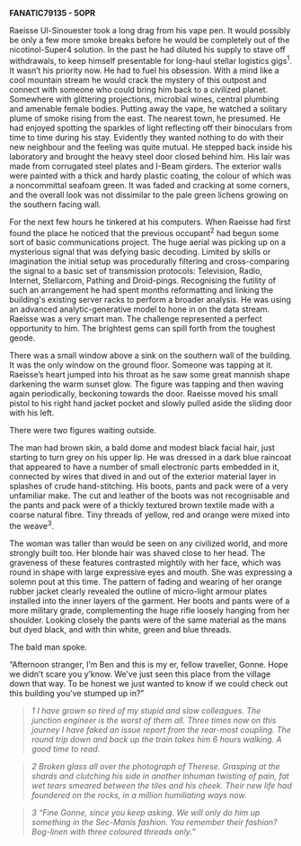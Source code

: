 **FANATIC79135 - 5OPR**

Raeisse Ul-Sinouester took a long drag from his vape pen. It would
possibly be only a few more smoke breaks before he would be completely
out of the nicotinol-Super4 solution. In the past he had diluted his
supply to stave off withdrawals, to keep himself presentable for
long-haul stellar logistics gigs<sup>1</sup>. It wasn’t his priority
now. He had to fuel his obsession. With a mind like a cool mountain
stream he would crack the mystery of this outpost and connect with
someone who could bring him back to a civilized planet. Somewhere with
glittering projections, microbial wines, central plumbing and amenable
female bodies. Putting away the vape, he watched a solitary plume of
smoke rising from the east. The nearest town, he presumed. He had
enjoyed spotting the sparkles of light reflecting off their binoculars
from time to time during his stay. Evidently they wanted nothing to do
with their new neighbour and the feeling was quite mutual. He stepped
back inside his laboratory and brought the heavy steel door closed
behind him. His lair was made from corrugated steel plates and I-Beam
girders. The exterior walls were painted with a thick and hardy plastic
coating, the colour of which was a noncommittal seafoam green. It was
faded and cracking at some corners, and the overall look was not
dissimilar to the pale green lichens growing on the southern facing
wall.

For the next few hours he tinkered at his computers. When Raeisse had
first found the place he noticed that the previous occupant<sup>2</sup>
had begun some sort of basic communications project. The huge aerial was
picking up on a mysterious signal that was defying basic decoding.
Limited by skills or imagination the initial setup was procedurally
filtering and cross-comparing the signal to a basic set of transmission
protocols: Television, Radio, Internet, Stellarcom, Pathing and
Droid-pings. Recognising the futility of such an arrangement he had
spent months reformatting and linking the building's existing server
racks to perform a broader analysis. He was using an advanced
analytic-generative model to hone in on the data stream. Raeisse was a
very smart man. The challenge represented a perfect opportunity to him.
The brightest gems can spill forth from the toughest geode.

There was a small window above a sink on the southern wall of the
building. It was the only window on the ground floor. Someone was
tapping at it. Raeisse’s heart jumped into his throat as he saw some
great mannish shape darkening the warm sunset glow. The figure was
tapping and then waving again periodically, beckoning towards the door.
Raeisse moved his small pistol to his right hand jacket pocket and
slowly pulled aside the sliding door with his left.

There were two figures waiting outside. 

The man had brown skin, a bald dome and modest black facial hair, just
starting to turn grey on his upper lip. He was dressed in a dark blue
raincoat that appeared to have a number of small electronic parts
embedded in it, connected by wires that dived in and out of the exterior
material layer in splashes of crude hand-stitching. His boots, pants and
pack were of a very unfamiliar make. The cut and leather of the boots
was not recognisable and the pants and pack were of a thickly textured
brown textile made with a coarse natural fibre. Tiny threads of yellow,
red and orange were mixed into the weave<sup>3</sup>.

The woman was taller than would be seen on any civilized world, and more
strongly built too. Her blonde hair was shaved close to her head. The
graveness of these features contrasted mightily with her face, which was
round in shape with large expressive eyes and mouth. She was expressing
a solemn pout at this time. The pattern of fading and wearing of her
orange rubber jacket clearly revealed the outline of micro-light armour
plates installed into the inner layers of the garment. Her boots and
pants were of a more military grade, complementing the huge rifle
loosely hanging from her shoulder. Looking closely the pants were of the
same material as the mans but dyed black, and with thin white, green and
blue threads.

The bald man spoke.

“Afternoon stranger, I’m Ben and this is my er, fellow traveller, Gonne.
Hope we didn’t scare you y’know. We’ve just seen this place from the
village down that way. To be honest we just wanted to know if we could
check out this building you’ve stumped up in?”

>*1 I have grown so tired of my stupid and slow colleagues. The junction
engineer is the worst of them all. Three times now on this journey I
have faked an issue report from the rear-most coupling. The round trip
down and back up the train takes him 6 hours walking. A good time to
read.*

>*2 Broken glass all over the photograph of Therese. Grasping at the
shards and clutching his side in another inhuman twisting of pain, fat
wet tears smeared between the tiles and his cheek. Their new life had
foundered on the rocks, in a million humiliating ways now.*

>*3 “Fine Gonne, since you keep asking. We will only do him up something
in the Sec-Manis fashion. You remember their fashion? Bog-linen with
three coloured threads only.”*